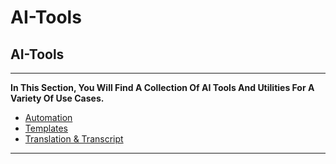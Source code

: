 # AI-Tools

## AI-Tools

***

**In This Section, You Will Find A Collection Of AI Tools And Utilities For A Variety Of Use Cases.**

* [Automation](../Automation.md)
* [Templates](../Templates.md)
* [Translation & Transcript](../Translation%20&%20Transcript.md)

***
